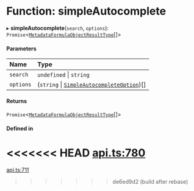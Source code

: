 # Function: simpleAutocomplete

▸ **simpleAutocomplete**(`search`, `options`): `Promise`<[`MetadataFormulaObjectResultType`](../interfaces/MetadataFormulaObjectResultType.md)[]\>

#### Parameters

| Name | Type |
| :------ | :------ |
| `search` | `undefined` \| `string` |
| `options` | (`string` \| [`SimpleAutocompleteOption`](../interfaces/SimpleAutocompleteOption.md))[] |

#### Returns

`Promise`<[`MetadataFormulaObjectResultType`](../interfaces/MetadataFormulaObjectResultType.md)[]\>

#### Defined in

<<<<<<< HEAD
[api.ts:780](https://github.com/coda/packs-sdk/blob/main/api.ts#L780)
=======
[api.ts:711](https://github.com/coda/packs-sdk/blob/main/api.ts#L711)
>>>>>>> de6ed9d2 (build after rebase)
